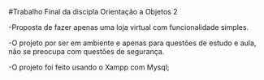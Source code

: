 #Trabalho Final da discipla Orientação a Objetos 2

-Proposta de fazer apenas uma loja virtual com funcionalidade simples.

-O projeto por ser em ambiente e apenas para questões de estudo e aula, não se preocupa com questões de segurança.

-O projeto foi feito usando o Xampp com Mysql;
